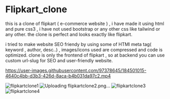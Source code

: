 # Flipkart_clone
this is a clone of flipkart ( e-commerce website ) , i have made it using html and pure css3 , i have not used bootstrap or any other css like tailwind or any other. the clone is perfect and looks exactly like flipkart.

i tried to make website SEO friendy by using some of HTMl meta tag( keyword , author, desc..) , images/icons used are compressed and code is optimized.
clone is only the frontend of flipkart , so at backend you can use custom url-slug for SEO and user-friendly website. 


https://user-images.githubusercontent.com/97378645/184501015-4640c4bb-d3b3-426d-8aca-b4b031da97c2.mp4

<!--screenshots of clone  -->
![flipkartclone1](https://user-images.githubusercontent.com/97378645/184501315-a2b71a2a-2c81-4fff-a14f-37df5a41a165.png)
![Uploading flipkartclone2.png…]()
![flipkartclone3](https://user-images.githubusercontent.com/97378645/184501340-277e5462-9093-43ef-9f1b-1af04678f935.PNG)
![flipkartclone4](https://user-images.githubusercontent.com/97378645/184501345-8d366e87-7848-44ba-bb6b-7b337fda1007.PNG)
